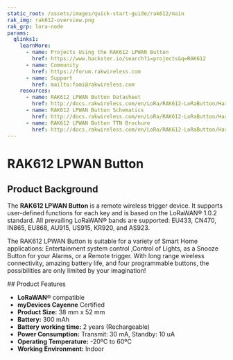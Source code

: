 ```yaml
---
static_root: /assets/images/quick-start-guide/rak612/main
rak_img: rak612-overview.png
rak_grp: lora-node
params:
  qlinks1:
    learnMore:
      - name: Projects Using the RAK612 LPWAN Button
        href: https://www.hackster.io/search?i=projects&q=RAK612
      - name: Community
        href: https://forum.rakwireless.com
      - name: Support
        href: mailto:fomi@rakwireless.com
    resources:
      - name: RAK612 LPWAN Button Datasheet
        href: http://docs.rakwireless.com/en/LoRa/RAK612-LoRaButton/Hardware-Specification/RAK_LB801%C2%A0LoRaButton%C2%A0Datasheet%C2%A0V1.0.pdf
      - name: RAK612 LPWAN Button Schematics
        href: http://docs.rakwireless.com/en/LoRa/RAK612-LoRaButton/Hardware-Specification/RAK_LB801%20LoRaButton%20Schematics_20180328.pdf
      - name: RAK612 LPWAN Button TTN Brochure
        href: http://docs.rakwireless.com/en/LoRa/RAK612-LoRaButton/Hardware-Specification/LoRaWAN%20Button_TTN_Brochure(V1.0).pdf
---
```


# RAK612 LPWAN Button

<rk-img
  :src="`${$frontmatter.static_root}/rak612-overview.png`"
  width="60%"
  figure-number="1"
  caption="RAK612 LPWAN Button"
/>

## Product Background

The **RAK612 LPWAN Button** is a remote wireless trigger device. It supports user-defined functions for each key and is based on the LoRaWAN® 1.0.2 standard. All prevailing LoRaWAN® bands are supported: EU433, CN470, IN865, EU868, AU915, US915, KR920, and AS923.

The RAK612 LPWAN Button is suitable for a variety of Smart Home applications: Entertainment system control ,Control of Lights, as a Snooze Button for your Alarms, or a Remote trigger. With long range wireless connectivity, amazing battery life, and four programmable buttons, the possibilities are only limited by your imagination!

<rk-btn
  src="quick-start-guide.html"
  label="Setup your RAK612 LPWAN Button"
/>

<rk-quick-links :params="$page.frontmatter.params.qlinks1" /> 
## Product Features

- **LoRaWAN**® compatible
- **myDevices Cayenne** Certified
- **Product Size:** 38 mm x 52 mm
- **Battery:** 300 mAh
- **Battery working time:** 2 years (Rechargeable)
- **Power Consumption:** Transmit: 30 mA, Standby: 10 uA
- **Operating Temperature:** -20ºC to 60ºC
- **Working Environment:** Indoor
